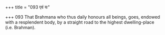 +++
title = "093 एवं यः"

+++
093	That Brahmana who thus daily honours all beings, goes, endowed with a resplendent body, by a straight road to the highest dwelling-place (i.e. Brahman).